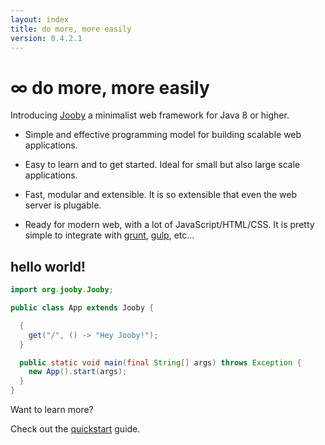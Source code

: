 ```yaml
---
layout: index
title: do more, more easily
version: 0.4.2.1
---
```


# &infin; do more, more easily

Introducing [Jooby](http://jooby.org) a minimalist web framework for Java 8 or higher.

* Simple and effective programming model for building scalable web applications.

* Easy to learn and to get started. Ideal for small but also large scale applications.

* Fast, modular and extensible. It is so extensible that even the web server is plugable.

* Ready for modern web, with a lot of JavaScript/HTML/CSS. It is pretty simple to integrate with [grunt](http://gruntjs.com/), [gulp](http://gulpjs.com/), etc...

## hello world!

```java
import org.jooby.Jooby;

public class App extends Jooby {

  {
    get("/", () -> "Hey Jooby!");
  }

  public static void main(final String[] args) throws Exception {
    new App().start(args);
  }
}

```

Want to learn more?

Check out the [quickstart](/quickstart) guide.

